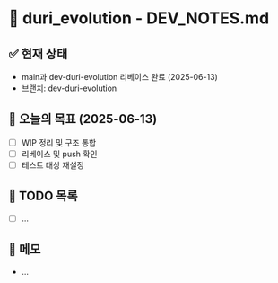 # 🧠 duri_evolution - DEV_NOTES.md

## ✅ 현재 상태
- main과 dev-duri-evolution 리베이스 완료 (2025-06-13)
- 브랜치: dev-duri-evolution

## 📅 오늘의 목표 (2025-06-13)
- [ ] WIP 정리 및 구조 통합
- [ ] 리베이스 및 push 확인
- [ ] 테스트 대상 재설정

## 🧩 TODO 목록
- [ ] ...

## 🧠 메모
- ...

